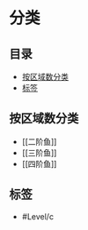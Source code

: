 # 分类
<!-- START doctoc generated TOC please keep comment here to allow auto update -->
<!-- DON'T EDIT THIS SECTION, INSTEAD RE-RUN doctoc TO UPDATE -->
## 目录

- [按区域数分类](#%E6%8C%89%E5%8C%BA%E5%9F%9F%E6%95%B0%E5%88%86%E7%B1%BB)
- [标签](#%E6%A0%87%E7%AD%BE)

<!-- END doctoc generated TOC please keep comment here to allow auto update -->

## 按区域数分类

- [[二阶鱼]]
- [[三阶鱼]]
- [[四阶鱼]]

## 标签

- #Level/c
